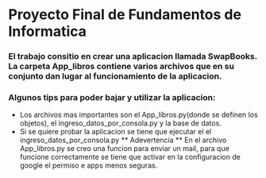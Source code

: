 # Proyecto Final de Fundamentos de Informatica


### El trabajo consitio en crear una aplicacion llamada SwapBooks. La carpeta App_libros contiene varios archivos que en su conjunto dan lugar al funcionamiento de la aplicacion.



### Algunos tips para poder bajar y utilizar la aplicacion:

* Los archivos mas importantes son el App_libros.py(donde se definen los objetos), el ingreso_datos_por_consola.py y la base de datos.
* Si se quiere probar la aplicacion se tiene que ejecutar el el ingreso_datos_por_consola.py
** Adevertencia ** En el archivo App_libros.py se creo una funcion para enviar un mail, para que funcione correctamente se tiene que activar en la configuracion de google el permiso e apps menos seguras.
